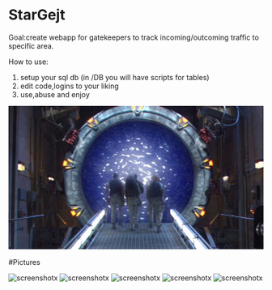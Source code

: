 # StarGejt

Goal:create webapp for gatekeepers to track incoming/outcoming traffic to specific area.

How to use:
1. setup your sql db (in /DB you will have scripts for tables)
2. edit code,logins to your liking
3. use,abuse and enjoy

![screenshot](./img/readme-git/1.jpg)

#Pictures

![screenshot](./img/readme-git/2.jpg)x
![screenshot](./img/readme-git/3.jpg)x
![screenshot](./img/readme-git/4.jpg)x
![screenshot](./img/readme-git/5.jpg)x
![screenshot](./img/readme-git/6.jpg)x




